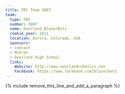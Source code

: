 ```yaml
---
title: FRC Team 3807
team:
  type: FRC
  number: 3807
  name: Overland BlazerBots
  rookie_year: 2011
  location: Aurora, Colorado, USA
  sponsors:
  - Comcast
  - Mikron
  - Overland High School
  links:
    Website: http://www.overlandrobotics.net
    Facebook: https://www.facebook.com/blazerbots
---
```


{% include remove_this_line_and_add_a_paragraph %}